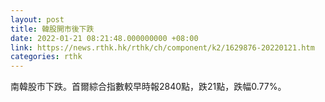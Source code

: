 ```yaml
---
layout: post
title: 韓股開市後下跌
date: 2022-01-21 08:21:48.000000000 +08:00
link: https://news.rthk.hk/rthk/ch/component/k2/1629876-20220121.htm
categories: rthk
---
```


南韓股市下跌。首爾綜合指數較早時報2840點，跌21點，跌幅0.77%。
